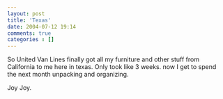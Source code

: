 ```yaml
---
layout: post
title: 'Texas'
date: 2004-07-12 19:14
comments: true
categories : []
---  
```


So United Van Lines finally got all my furniture and other stuff from California to me here in texas. Only took like 3 weeks. now I get to spend the next month unpacking and organizing.

Joy Joy.

